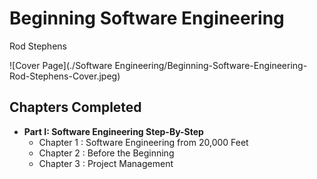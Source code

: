 # Beginning Software Engineering
Rod Stephens

![Cover Page](./Software Engineering/Beginning-Software-Engineering-Rod-Stephens-Cover.jpeg)

## Chapters Completed

- **Part I: Software Engineering Step-By-Step**
  - Chapter 1 : Software Engineering from 20,000 Feet
  - Chapter 2 : Before the Beginning
  - Chapter 3 : Project Management
 